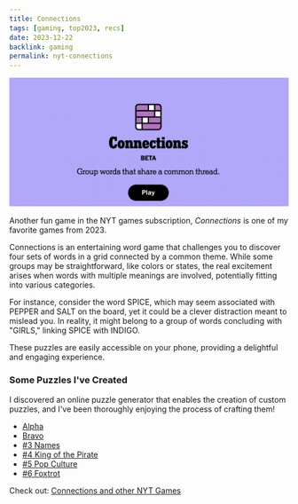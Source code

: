 ```yaml
---
title: Connections
tags: [gaming, top2023, recs]
date: 2023-12-22
backlink: gaming
permalink: nyt-connections
---
```


<img src='/images/gaming/connections/connections-title.png' alt='' class='img-fluid pb-3'>	

<p class='intro'>
	Another fun game in the NYT games subscription, <i>Connections</i> is one of my favorite games from 2023. 
</p>

Connections is an entertaining word game that challenges you to discover four sets of words in a grid connected by a common theme. While some groups may be straightforward, like colors or states, the real excitement arises when words with multiple meanings are involved, potentially fitting into various categories.

For instance, consider the word SPICE, which may seem associated with PEPPER and SALT on the board, yet it could be a clever distraction meant to mislead you. In reality, it might belong to a group of words concluding with "GIRLS," linking SPICE with INDIGO.

These puzzles are easily accessible on your phone, providing a delightful and engaging experience.

### Some Puzzles I've Created
I discovered an online puzzle generator that enables the creation of custom puzzles, and I've been thoroughly enjoying the process of crafting them!

- [Alpha](https://connections.swellgarfo.com/game/-NmFPjSqxj-4vMxUS_R1)
- [Bravo](https://connections.swellgarfo.com/game/-NmFU5tkxxrDS1bUrLJo)
- [#3 Names](https://connections.swellgarfo.com/game/-NmG-XBip33XEfvBySxt)
- [#4 King of the Pirate](https://connections.swellgarfo.com/game/-NmIJVEheUXfy9ds2604)
- [#5 Pop Culture](https://connections.swellgarfo.com/game/-NmITnQzEWenvT-I7a5O)
- [#6 Foxtrot](https://connections.swellgarfo.com/game/-NmK036mee65InHCje_Y)

Check out: [Connections and other NYT Games](https://www.nytimes.com/crosswords)